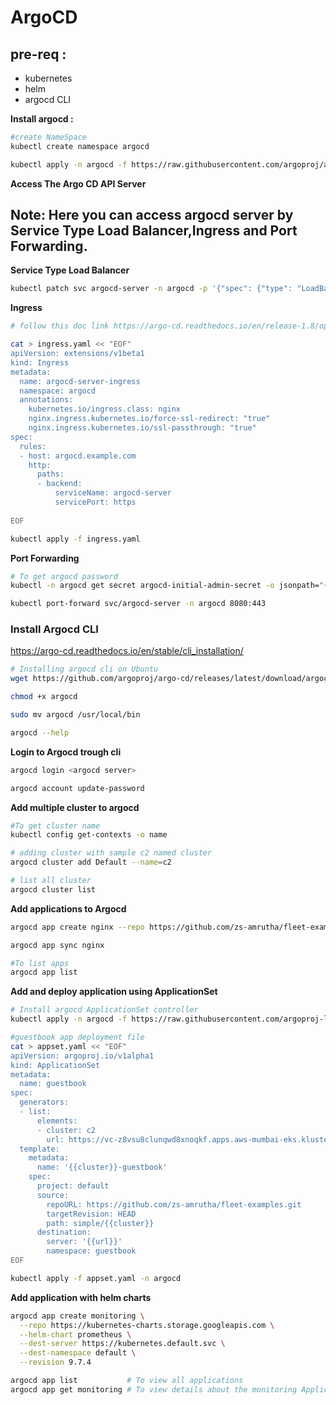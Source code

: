 # ArgoCD

## pre-req :

- kubernetes
- helm
- argocd CLI

**Install argocd :**
```bash
#create NameSpace 
kubectl create namespace argocd

kubectl apply -n argocd -f https://raw.githubusercontent.com/argoproj/argo-cd/stable/manifests/install.yaml
```
**Access The Argo CD API Server**

## Note: Here you can access argocd server by Service Type Load Balancer,Ingress and Port Forwarding.


**Service Type Load Balancer**
```bash
kubectl patch svc argocd-server -n argocd -p '{"spec": {"type": "LoadBalancer"}}'
```
**Ingress**
```bash
# follow this doc link https://argo-cd.readthedocs.io/en/release-1.8/operator-manual/ingress/

cat > ingress.yaml << "EOF"
apiVersion: extensions/v1beta1
kind: Ingress
metadata:
  name: argocd-server-ingress
  namespace: argocd
  annotations:
    kubernetes.io/ingress.class: nginx
    nginx.ingress.kubernetes.io/force-ssl-redirect: "true"
    nginx.ingress.kubernetes.io/ssl-passthrough: "true"
spec:
  rules:
  - host: argocd.example.com
    http:
      paths:
      - backend:
          serviceName: argocd-server
          servicePort: https
          
EOF

kubectl apply -f ingress.yaml          
```

**Port Forwarding**
```bash
# To get argocd password
kubectl -n argocd get secret argocd-initial-admin-secret -o jsonpath="{.data.password}" | base64 -d; echo

kubectl port-forward svc/argocd-server -n argocd 8080:443
```
### Install Argocd CLI

https://argo-cd.readthedocs.io/en/stable/cli_installation/

```bash
# Installing argocd cli on Ubuntu
wget https://github.com/argoproj/argo-cd/releases/latest/download/argocd-linux-amd64 -O argocd 

chmod +x argocd 

sudo mv argocd /usr/local/bin  

argocd --help 
```
**Login to Argocd trough cli**
```bash
argocd login <argocd server>

argocd account update-password
```

**Add multiple cluster to argocd**

```bash
#To get cluster name
kubectl config get-contexts -o name

# adding cluster with sample c2 named cluster
argocd cluster add Default --name=c2

# list all cluster
argocd cluster list
```

**Add applications to Argocd**

```bash
argocd app create nginx --repo https://github.com/zs-amrutha/fleet-examples.git --path nginx --dest-server https://kubernetes.default.svc --dest-namespace default

argocd app sync nginx

#To list apps
argocd app list
```

**Add and deploy application using ApplicationSet**

```bash
# Install argocd ApplicationSet controller
kubectl apply -n argocd -f https://raw.githubusercontent.com/argoproj-labs/applicationset/v0.2.0/manifests/install.yaml

#guestbook app deployment file
cat > appset.yaml << "EOF"
apiVersion: argoproj.io/v1alpha1
kind: ApplicationSet
metadata:
  name: guestbook
spec:
  generators:
  - list:
      elements:
      - cluster: c2
        url: https://vc-z8vsu8clunqwd8xnoqkf.apps.aws-mumbai-eks.klusternetes.com
  template:
    metadata:
      name: '{{cluster}}-guestbook'
    spec:
      project: default
      source:
        repoURL: https://github.com/zs-amrutha/fleet-examples.git
        targetRevision: HEAD
        path: simple/{{cluster}}
      destination:
        server: '{{url}}'
        namespace: guestbook
EOF

kubectl apply -f appset.yaml -n argocd
```

**Add application with helm charts**
```bash
argocd app create monitoring \
  --repo https://kubernetes-charts.storage.googleapis.com \
  --helm-chart prometheus \
  --dest-server https://kubernetes.default.svc \
  --dest-namespace default \
  --revision 9.7.4

argocd app list           # To view all applications
argocd app get monitoring # To view details about the monitoring Application we just created.
```     
        
        
        
